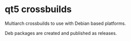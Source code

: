 # qt5 crossbuilds

Multiarch crossbuilds to use with Debian based platforms.

Deb packages are created and published as releases.

